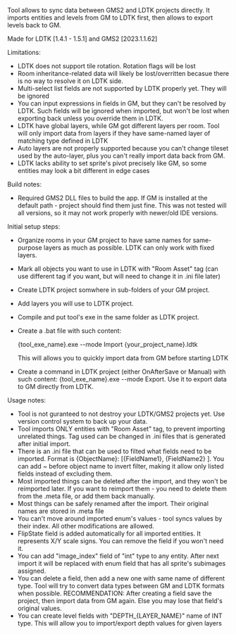 Tool allows to sync data between GMS2 and LDTK projects directly. It imports entities and levels from GM to LDTK first, then allows to export levels back to GM.

Made for LDTK [1.4.1 - 1.5.1] and GMS2 [2023.1.1.62]

Limitations:
- LDTK does not support tile rotation. Rotation flags will be lost
- Room inheritance-related data will likely be lost/overritten becasue there is no way to resolve it on LDTK side.
- Multi-select list fields are not supported by LDTK properly yet. They will be ignored
- You can input expressions in fields in GM, but they can't be resolved by LDTK. Such fields will be ignored when imported, but won't be lost when exporting back unless you override them in LDTK.
- LDTK have global layers, while GM got different layers per room. Tool will only import data from layers if they have same-named layer of matching type defined in LDTK
- Auto layers are not properly supported because you can't change tileset used by the auto-layer, plus you can't really import data back from GM.
- LDTK lacks ability to set sprite's pivot precisely like GM, so some entities may look a bit different in edge cases

Build notes:
- Required GMS2 DLL files to build the app. If GM is installed at the default path - project should find them just fine. This was not tested will all versions, so it may not work properly with newer/old IDE versions.

Initial setup steps:
- Organize rooms in your GM project to have same names for same-purpose layers as much as possible. LDTK can only work with fixed layers.
- Mark all objects you want to use in LDTK with "Room Asset" tag (can use different tag if you want, but will need to change it in .ini file later)
- Create LDTK project somwhere in sub-folders of your GM project.
- Add layers you will use to LDTK project.
- Compile and put tool's exe in the same folder as LDTK project.
- Create a .bat file with such content:

  {tool_exe_name}.exe --mode Import
  {your_project_name}.ldtk

  This will allows you to quickly import data from GM before starting LDTK

- Create a command in LDTK project (either OnAfterSave or Manual) with such content: {tool_exe_name}.exe --mode Export. Use it to export data to GM directly from LDTK.

Usage notes:
- Tool is not guranteed to not destroy your LDTK/GMS2 projects yet. Use version control system to back up your data.
- Tool imports ONLY entities with "Room Asset" tag, to prevent importing unrelated things. Tag used can be changed in .ini files that is generated after initial import.
- There is an .ini file that can be used to filted what fields need to be imported. Format is {ObjectName}: [{FieldName1}, {FieldName2} ]. You can add ~ before object name to invert filter, making it allow only listed fields instead of excluding them.
- Most imported things can be deleted after the import, and they won't be reimported later. If you want to reimport them - you need to delete them from the .meta file, or add them back manually.
- Most things can be safely renamed after the import. Their original names are stored in .meta file
- You can't move around imported enum's values - tool syncs values by their index. All other modifications are allowed.
- FlipState field is added automatically for all imported entities. It represents X/Y scale signs. You can remove the field if you won't need it.
- You can add "image_index" field of "int" type to any entity. After next import it will be replaced with enum field that has all sprite's subimages assigned.
- You can delete a field, then add a new one with same name of different type. Tool will try to convert data types between GM and LDTK formats when possible. RECOMMENDATION: After creating a field save the project, then import data from GM again. Else you may lose that field's original values.
- You can create level fields with "DEPTH_{LAYER_NAME}" name of INT type. This will allow you to import/export depth values for given layers
  
